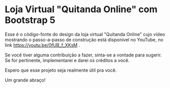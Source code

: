 # Loja Virtual "Quitanda Online" com Bootstrap 5

Esse é o código-fonte do design da loja virtual "Quitanda Online" cujo vídeo mostrando o passo-a-passo de construção está disponível no YouTube, no link https://youtu.be/0fUB_f_XKsM . 

Se você tiver alguma contribuição a fazer, sinta-se a vontade para sugerir. Se for pertinente, implementarei e darei os créditos a você.

Espero que esse projeto seja realmente útil pra você.

Um grande abraço!
